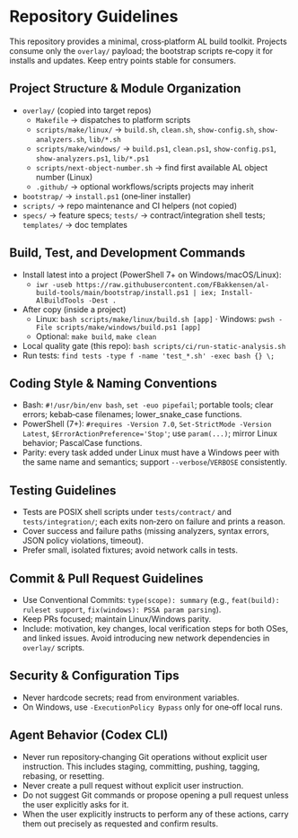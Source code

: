 # Repository Guidelines

This repository provides a minimal, cross‑platform AL build toolkit. Projects consume only the `overlay/` payload; the bootstrap scripts re‑copy it for installs and updates. Keep entry points stable for consumers.

## Project Structure & Module Organization
- `overlay/` (copied into target repos)
  - `Makefile` → dispatches to platform scripts
  - `scripts/make/linux/` → `build.sh`, `clean.sh`, `show-config.sh`, `show-analyzers.sh`, `lib/*.sh`
  - `scripts/make/windows/` → `build.ps1`, `clean.ps1`, `show-config.ps1`, `show-analyzers.ps1`, `lib/*.ps1`
  - `scripts/next-object-number.sh` → find first available AL object number (Linux)
  - `.github/` → optional workflows/scripts projects may inherit
- `bootstrap/` → `install.ps1` (one‑liner installer)
- `scripts/` → repo maintenance and CI helpers (not copied)
- `specs/` → feature specs; `tests/` → contract/integration shell tests; `templates/` → doc templates

## Build, Test, and Development Commands
- Install latest into a project (PowerShell 7+ on Windows/macOS/Linux):
  - `iwr -useb https://raw.githubusercontent.com/FBakkensen/al-build-tools/main/bootstrap/install.ps1 | iex; Install-AlBuildTools -Dest .`
- After copy (inside a project)
  - Linux: `bash scripts/make/linux/build.sh [app]` · Windows: `pwsh -File scripts/make/windows/build.ps1 [app]`
  - Optional: `make build`, `make clean`
- Local quality gate (this repo): `bash scripts/ci/run-static-analysis.sh`
- Run tests: `find tests -type f -name 'test_*.sh' -exec bash {} \;`

## Coding Style & Naming Conventions
- Bash: `#!/usr/bin/env bash`, `set -euo pipefail`; portable tools; clear errors; kebab‑case filenames; lower_snake_case functions.
- PowerShell (7+): `#requires -Version 7.0`, `Set-StrictMode -Version Latest`, `$ErrorActionPreference='Stop'`; use `param(...)`; mirror Linux behavior; PascalCase functions.
- Parity: every task added under Linux must have a Windows peer with the same name and semantics; support `--verbose`/`VERBOSE` consistently.

## Testing Guidelines
- Tests are POSIX shell scripts under `tests/contract/` and `tests/integration/`; each exits non‑zero on failure and prints a reason.
- Cover success and failure paths (missing analyzers, syntax errors, JSON policy violations, timeout).
- Prefer small, isolated fixtures; avoid network calls in tests.

## Commit & Pull Request Guidelines
- Use Conventional Commits: `type(scope): summary` (e.g., `feat(build): ruleset support`, `fix(windows): PSSA param parsing`).
- Keep PRs focused; maintain Linux/Windows parity.
- Include: motivation, key changes, local verification steps for both OSes, and linked issues. Avoid introducing new network dependencies in `overlay/` scripts.

## Security & Configuration Tips
- Never hardcode secrets; read from environment variables.
- On Windows, use `-ExecutionPolicy Bypass` only for one‑off local runs.

## Agent Behavior (Codex CLI)
- Never run repository‑changing Git operations without explicit user instruction. This includes staging, committing, pushing, tagging, rebasing, or resetting.
- Never create a pull request without explicit user instruction.
- Do not suggest Git commands or propose opening a pull request unless the user explicitly asks for it.
- When the user explicitly instructs to perform any of these actions, carry them out precisely as requested and confirm results.
